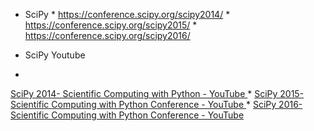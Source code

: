   *   SciPy
    * https://conference.scipy.org/scipy2014/
    * https://conference.scipy.org/scipy2015/
    * https://conference.scipy.org/scipy2016/

  * SciPy Youtube
  * [SciPy 2014- Scientific Computing with Python - YouTube](https://www.youtube.com/playlist?list=PLYx7XA2nY5GfuhCvStxgbynFNrxr3VFog)
    * [SciPy 2015- Scientific Computing with Python Conference - YouTube](https://www.youtube.com/playlist?list=PLYx7XA2nY5Gcpabmu61kKcToLz0FapmHu)
    * [SciPy 2016- Scientific Computing with Python Conference - YouTube](https://www.youtube.com/playlist?list=PLYx7XA2nY5Gf37zYZMw6OqGFRPjB1jCy6)






